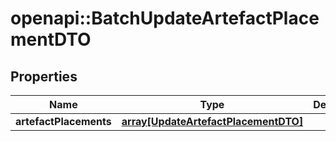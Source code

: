 # openapi::BatchUpdateArtefactPlacementDTO

## Properties
Name | Type | Description | Notes
------------ | ------------- | ------------- | -------------
**artefactPlacements** | [**array[UpdateArtefactPlacementDTO]**](UpdateArtefactPlacementDTO.md) |  | 



